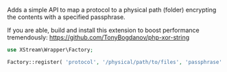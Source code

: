 Adds a simple API to map a protocol to a physical path (folder) encrypting the contents with a specified passphrase.

If you are able, build and install this extension to boost performance tremendously:
https://github.com/TonyBogdanov/php-xor-string

```php
use XStream\Wrapper\Factory;

Factory::register( 'protocol', '/physical/path/to/files', 'passphrase' );
```
